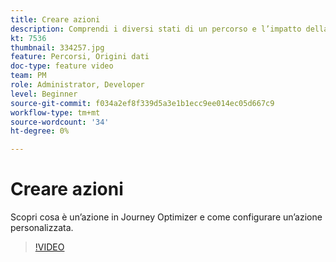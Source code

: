 ```yaml
---
title: Creare azioni
description: Comprendi i diversi stati di un percorso e l’impatto della pubblicazione.
kt: 7536
thumbnail: 334257.jpg
feature: Percorsi, Origini dati
doc-type: feature video
team: PM
role: Administrator, Developer
level: Beginner
source-git-commit: f034a2ef8f339d5a3e1b1ecc9ee014ec05d667c9
workflow-type: tm+mt
source-wordcount: '34'
ht-degree: 0%

---
```



# Creare azioni

Scopri cosa è un’azione in Journey Optimizer e come configurare un’azione personalizzata.

>[!VIDEO](https://video.tv.adobe.com/v/334257?quality=12)
